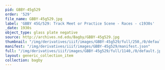 ```yaml
---
pid: GBBY-45g529
order: '529'
file_name: GBBY-45g529.jpg
label: 'GBBY 45G/529: Track Meet or Practice Scene - Races - c1930s'
_date: 1930s
object_type: glass plate negative
source: http://archives.nd.edu/Bagby/GBBY-45g529.jpg
thumbnail: "/img/derivatives/iiif/images/GBBY-45g529/full/250,/0/default.jpg"
manifest: "/img/derivatives/iiif/images/GBBY-45g529/manifest.json"
full: "/img/derivatives/iiif/images/GBBY-45g529/full/1140,/0/default.jpg"
layout: generic_collection_item
collection: bagby
---
```

